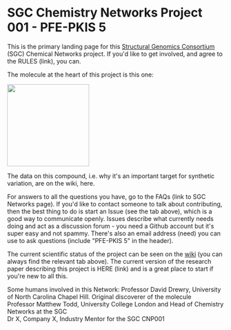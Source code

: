 # SGC Chemistry Networks Project 001 - PFE-PKIS 5

This is the primary landing page for this [Structural Genomics Consortium](https://www.thesgc.org/) (SGC) Chemical Networks project. If you'd like to get involved, and agree to the RULES (link), you can.

The molecule at the heart of this project is this one:

<a href="url"><img src="https://github.com/mattodd/SGC_Sandbox/blob/master/PKIS5%20Starting%20Point.png?raw=true" align="centre" height="190" ></a>

The data on this compound, i.e. why it's an important target for synthetic variation, are on the wiki, here. 

For answers to all the questions you have, go to the FAQs (link to SGC Networks page). If you'd like to contact someone to talk about contributing, then the best thing to do is start an Issue (see the tab above), which is a good way to communicate openly. Issues describe what currently needs doing and act as a discussion forum - you need a Github account but it's super easy and not spammy. There's also an email address (need) you can use to ask questions (include "PFE-PKIS 5" in the header).

The current scientific status of the project can be seen on the [wiki](https://github.com/mattodd/SGC_Sandbox/wiki) (you can always find the relevant tab above). The current version of the research paper describing this project is HERE (link) and is a great place to start if you're new to all this.

Some humans involved in this Network:
Professor David Drewry, University of North Carolina Chapel Hill. Original discoverer of the molecule  
Professor Matthew Todd, University College London and Head of Chemistry Networks at the SGC  
Dr X, Company X, Industry Mentor for the SGC CNP001  




